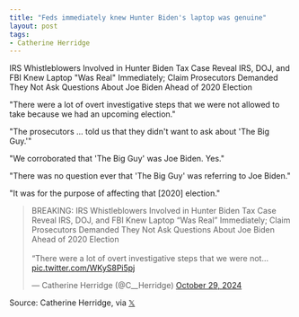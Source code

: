 ```yaml
---
title: "Feds immediately knew Hunter Biden's laptop was genuine"
layout: post
tags:
- Catherine Herridge
---
```


IRS Whistleblowers Involved in Hunter Biden Tax Case Reveal IRS, DOJ, and FBI Knew Laptop "Was Real" Immediately; Claim Prosecutors Demanded They Not Ask Questions About Joe Biden Ahead of 2020 Election

"There were a lot of overt investigative steps that we were not allowed to take because we had an upcoming election."

"The prosecutors ... told us that they didn't want to ask about 'The Big Guy.'"

"We corroborated that 'The Big Guy' was Joe Biden. Yes."

"There was no question ever that 'The Big Guy' was referring to Joe Biden."

"It was for the purpose of affecting that [2020] election."

<blockquote class="twitter-tweet"><p lang="en" dir="ltr">BREAKING: IRS Whistleblowers Involved in Hunter Biden Tax Case Reveal IRS, DOJ, and FBI Knew Laptop “Was Real” Immediately; Claim Prosecutors Demanded They Not Ask Questions About Joe Biden Ahead of 2020 Election<br><br>“There were a lot of overt investigative steps that we were not… <a href="https://t.co/WKyS8Pi5pj">pic.twitter.com/WKyS8Pi5pj</a></p>&mdash; Catherine Herridge (@C__Herridge) <a href="https://twitter.com/C__Herridge/status/1851251838693081288?ref_src=twsrc%5Etfw">October 29, 2024</a></blockquote> <script async src="https://platform.twitter.com/widgets.js" charset="utf-8"></script>


Source: Catherine Herridge, via [𝕏](https://x.com)
